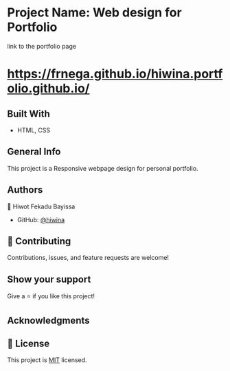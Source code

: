 # Project Name: Web design for Portfolio

link to the portfolio page 

# https://frnega.github.io/hiwina.portfolio.github.io/


## Built With

- HTML, CSS

## General Info

This project is a Responsive webpage design for personal portfolio.


## Authors

👤 Hiwot Fekadu Bayissa

- GitHub: [@hiwina](https://github.com/hiwina)

## 🤝 Contributing

Contributions, issues, and feature requests are welcome!

## Show your support

Give a ⭐️ if you like this project!

## Acknowledgments

## 📝 License

This project is [MIT](./MIT.md) licensed.
